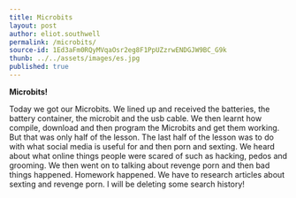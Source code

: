 ```yaml
---
title: Microbits
layout: post
author: eliot.southwell
permalink: /microbits/
source-id: 1Ed3aFm0RQyMVqaOsr2eg8F1PpUZzrwENDGJW9BC_G9k
thunb: ../../assets/images/es.jpg
published: true
---
```

**Microbits!**

Today we got our Microbits. We lined up and received the batteries, the battery container, the microbit and the usb cable. We then learnt how compile, download and then program the Microbits and get them working. But that was only half of the lesson. The last half of the lesson was to do with what social media is useful for and then porn and sexting. We heard about what online things people were scared of such as hacking, pedos and grooming. We then went on to talking about revenge porn and then bad things happened. Homework happened. We have to research articles about sexting and revenge porn. I will be deleting some search history!

